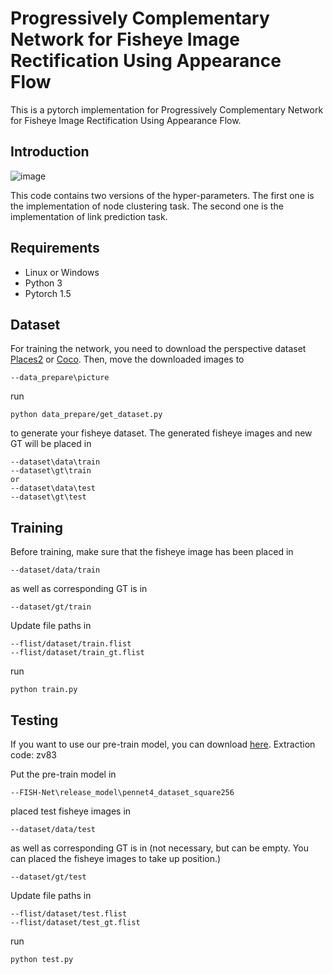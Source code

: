# Progressively Complementary Network for Fisheye Image Rectification Using Appearance Flow
This is a pytorch implementation for Progressively Complementary Network for Fisheye Image Rectification Using Appearance Flow.

## Introduction
![image](https://github.com/uof1745-cmd/PCN/blob/main/img/2.PNG)

This code contains two versions of the hyper-parameters. The first one is the implementation of node clustering task. The second one is the implementation of link prediction task.

## Requirements
* Linux or Windows
* Python 3
* Pytorch 1.5

## Dataset
For training the network,  you need to download the perspective dataset [Places2](http://places2.csail.mit.edu/download.html) or [Coco](https://cocodataset.org/). Then, move the downloaded images to
```
--data_prepare\picture
```
run
```
python data_prepare/get_dataset.py
```
to generate your fisheye dataset. The generated fisheye images and new GT will be placed in 
```
--dataset\data\train 
--dataset\gt\train  
or 
--dataset\data\test
--dataset\gt\test
```

## Training
Before training, make sure that the fisheye image has been placed in 
```
--dataset/data/train
```

as well as corresponding GT is in 
```
--dataset/gt/train
```
Update file paths in 
```
--flist/dataset/train.flist 
--flist/dataset/train_gt.flist 
```

run
```
python train.py
```

## Testing
If you want to use our pre-train model, you can download [here](https://pan.baidu.com/s/1_vtoyewrq6nw7t2Of-NVsw). Extraction code: zv83

Put the pre-train model in 
```
--FISH-Net\release_model\pennet4_dataset_square256
```

placed test fisheye images in 
```
--dataset/data/test
```

as well as corresponding GT is in (not necessary, but can be empty. You can placed the fisheye images to take up position.)
```
--dataset/gt/test
```
Update file paths in 
```
--flist/dataset/test.flist 
--flist/dataset/test_gt.flist 
```

run
```
python test.py
```
